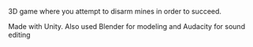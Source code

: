 3D game where you attempt to disarm mines in order to succeed.

Made with Unity.
Also used Blender for modeling and Audacity for sound editing
